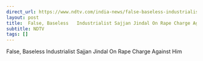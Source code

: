 ```yaml
---
direct_url: https://www.ndtv.com/india-news/false-baseless-industrialist-sajjan-jindal-on-rape-charge-against-him-4691991
layout: post
title:  False, Baseless   Industrialist Sajjan Jindal On Rape Charge Against Him
subtitle: NDTV
tags: []
---
```


 False, Baseless   Industrialist Sajjan Jindal On Rape Charge Against Him
